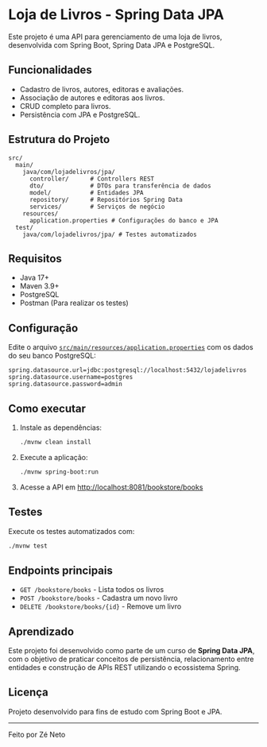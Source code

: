 # Loja de Livros - Spring Data JPA

Este projeto é uma API para gerenciamento de uma loja de livros, desenvolvida com Spring Boot, Spring Data JPA e PostgreSQL.

## Funcionalidades

- Cadastro de livros, autores, editoras e avaliações.
- Associação de autores e editoras aos livros.
- CRUD completo para livros.
- Persistência com JPA e PostgreSQL.

## Estrutura do Projeto

```
src/
  main/
    java/com/lojadelivros/jpa/
      controller/      # Controllers REST
      dto/             # DTOs para transferência de dados
      model/           # Entidades JPA
      repository/      # Repositórios Spring Data
      services/        # Serviços de negócio
    resources/
      application.properties # Configurações do banco e JPA
  test/
    java/com/lojadelivros/jpa/ # Testes automatizados
```

## Requisitos

- Java 17+
- Maven 3.9+
- PostgreSQL
- Postman (Para realizar os testes)

## Configuração

Edite o arquivo [`src/main/resources/application.properties`](src/main/resources/application.properties) com os dados do seu banco PostgreSQL:

```
spring.datasource.url=jdbc:postgresql://localhost:5432/lojadelivros
spring.datasource.username=postgres
spring.datasource.password=admin
```

## Como executar

1. Instale as dependências:
   ```sh
   ./mvnw clean install
   ```
2. Execute a aplicação:
   ```sh
   ./mvnw spring-boot:run
   ```
3. Acesse a API em [http://localhost:8081/bookstore/books](http://localhost:8081/bookstore/books)

## Testes

Execute os testes automatizados com:
```sh
./mvnw test
```

## Endpoints principais

- `GET /bookstore/books` - Lista todos os livros
- `POST /bookstore/books` - Cadastra um novo livro
- `DELETE /bookstore/books/{id}` - Remove um livro

## Aprendizado

Este projeto foi desenvolvido como parte de um curso de **Spring Data JPA**, com o objetivo de praticar conceitos de persistência, relacionamento entre entidades e construção de APIs REST utilizando o ecossistema Spring.

## Licença

Projeto desenvolvido para fins de estudo com Spring Boot e JPA.

---

Feito por Zé Neto
